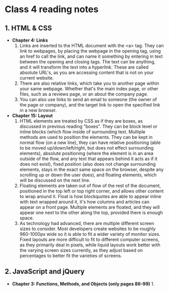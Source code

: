 # Class 4 reading notes

## 1. HTML & CSS

   - **Chapter 4: Links**
     1. Links are inserted to the HTML document with the &lt;a&gt; tag. They can link to webpages, by placing the webpage in the opening tag, using an href to call the link, and can name it something by entering in text between the opening and closing tags. The text can be anything, and it will transform the text into a hyperlink. These are called absolute URL's, as you are accessing content that is not on your current website.
     2. There are also relative links, which take you to another page within your same webpage. Whether that's the main index page, or other files, such as a reviews page, or an about the company page. 
     3. You can also use links to send an email to someone (the owner of the page or company), and the target link to open the specified link in a new browser.
   - **Chapter 15: Layout**
     1. HTML elements are treated by CSS as if they are boxes, as discussed in previous reading "boxes". They can be block level or inline blocks (which flow inside of surrounding text. Multiple methods are used to position the elements. They can be kept in normal flow (on a new line), they can have relative positioning (able to be moved up/down/left/right, but does not effect surrounding elements), absolute positioning (where the element is in an area outside of the flow, and any text that appears behind it acts as if it does not exist), fixed position (also does not change surrounding elements, stays in the exact same space on the browser, despite any scrolling up or down the user does), and floating elements, which will be discussed on the next line.
     2. Floating elements are taken out of flow of the rest of the document, positioned in the top left or top right corner, and allows other content to wrap around it. Float is how blockquotes are able to appear inline with text wrapped around it, it's how columns and articles can appear on a front page. Multiple elements are floated, and they will appear one next to the other along the top, provided there is enough space.
     3. As technology had advanced, there are multiple different screen sizes to consider. Most developers create websites to be roughly 960-1000px wide so it is able to fit a wider variety of monitor sizes. Fixed layouts are more difficult to fit to different computer screens, as they primarily deal in pixels, while liquid layouts work better with the varying screen sizes currently, as they adjust based on percentages to better fit the varieties of screens.

## 2. JavaScript and jQuery
   - **Chapter 3: Functions, Methods, and Objects (only pages 86-99)**
     1. 
